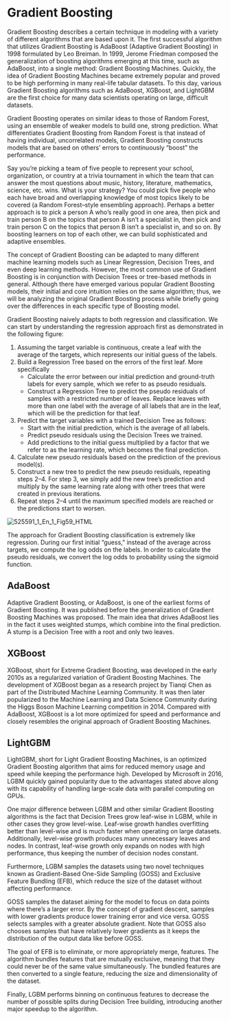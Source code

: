 # Gradient Boosting

Gradient Boosting describes a certain technique in modeling with a variety of different algorithms that are based upon it. The first successful algorithm that utilizes Gradient Boosting is AdaBoost (Adaptive Gradient Boosting) in 1998 formulated by Leo Breiman. In 1999, Jerome Friedman composed the generalization of boosting algorithms emerging at this time, such as AdaBoost, into a single method: Gradient Boosting Machines. Quickly, the idea of Gradient Boosting Machines became extremely popular and proved to be high performing in many real-life tabular datasets. To this day, various Gradient Boosting algorithms such as AdaBoost, XGBoost, and LightGBM are the first choice for many data scientists operating on large, difficult datasets.

Gradient Boosting operates on similar ideas to those of Random Forest, using an ensemble of weaker models to build one, strong prediction. What differentiates Gradient Boosting from Random Forest is that instead of having individual, uncorrelated models, Gradient Boosting constructs models that are based on others’ errors to continuously “boost” the performance.

Say you’re picking a team of five people to represent your school, organization, or country at a trivia tournament in which the team that can answer the most questions about music, history, literature, mathematics, science, etc. wins. What is your strategy? You could pick five people who each have broad and overlapping knowledge of most topics likely to be covered (a Random Forest–style ensembling approach). Perhaps a better approach is to pick a person A who’s really good in one area, then pick and train person B on the topics that person A isn’t a specialist in, then pick and train person C on the topics that person B isn’t a specialist in, and so on. By boosting learners on top of each other, we can build sophisticated and adaptive ensembles.

The concept of Gradient Boosting can be adapted to many different machine learning models such as Linear Regression, Decision Trees, and even deep learning methods. However, the most common use of Gradient Boosting is in conjunction with Decision Trees or tree-based methods in general. Although there have emerged various popular Gradient Boosting models, their initial and core intuition relies on the same algorithm; thus, we will be analyzing the original Gradient Boosting process while briefly going over the differences in each specific type of Boosting model.

Gradient Boosting naively adapts to both regression and classification. We can start by understanding the regression approach first as demonstrated in the following figure:

1. Assuming the target variable is continuous, create a leaf with the average of the targets, which represents our initial guess of the labels.
2. Build a Regression Tree based on the errors of the first leaf. More specifically
    - Calculate the error between our initial prediction and ground-truth labels for every sample, which we refer to as pseudo residuals.
    - Construct a Regression Tree to predict the pseudo residuals of samples with a restricted number of leaves. Replace leaves with more than one label with the average of all labels that are in the leaf, which will be the prediction for that leaf.
3. Predict the target variables with a trained Decision Tree as follows:
    - Start with the initial prediction, which is the average of all labels.
    - Predict pseudo residuals using the Decision Trees we trained.
    - Add predictions to the initial guess multiplied by a factor that we refer to as the learning rate, which becomes the final prediction.
4. Calculate new pseudo residuals based on the prediction of the previous model(s).
5. Construct a new tree to predict the new pseudo residuals, repeating steps 2–4. For step 3, we simply add the new tree’s prediction and multiply by the same learning rate along with other trees that were created in previous iterations.
6. Repeat steps 2–4 until the maximum specified models are reached or the predictions start to worsen.
    
![525591_1_En_1_Fig59_HTML](https://user-images.githubusercontent.com/62965911/230726029-f8fa6cc3-52f1-480c-9f61-cb19d97009f7.jpeg)

The approach for Gradient Boosting classification is extremely like regression. During our first initial “guess,” instead of the average across targets, we compute the log odds on the labels. In order to calculate the pseudo residuals, we convert the log odds to probability using the sigmoid function.

## AdaBoost

Adaptive Gradient Boosting, or AdaBoost, is one of the earliest forms of Gradient Boosting. It was published before the generalization of Gradient Boosting Machines was proposed. The main idea that drives AdaBoost lies in the fact it uses weighted stumps, which combine into the final prediction. A stump is a Decision Tree with a root and only two leaves.

## XGBoost

XGBoost, short for Extreme Gradient Boosting, was developed in the early 2010s as a regularized variation of Gradient Boosting Machines. The development of XGBoost began as a research project by Tianqi Chen as part of the Distributed Machine Learning Community. It was then later popularized to the Machine Learning and Data Science Community during the Higgs Boson Machine Learning competition in 2014. Compared with AdaBoost, XGBoost is a lot more optimized for speed and performance and closely resembles the original approach of Gradient Boosting Machines.

## LightGBM

LightGBM, short for Light Gradient Boosting Machines, is an optimized Gradient Boosting algorithm that aims for reduced memory usage and speed while keeping the performance high. Developed by Microsoft in 2016, LGBM quickly gained popularity due to the advantages stated above along with its capability of handling large-scale data with parallel computing on GPUs.

One major difference between LGBM and other similar Gradient Boosting algorithms is the fact that Decision Trees grow leaf-wise in LGBM, while in other cases they grow level-wise. Leaf-wise growth handles overfitting better than level-wise and is much faster when operating on large datasets. Additionally, level-wise growth produces many unnecessary leaves and nodes. In contrast, leaf-wise growth only expands on nodes with high performance, thus keeping the number of decision nodes constant.

Furthermore, LGBM samples the datasets using two novel techniques known as Gradient-Based One-Side Sampling (GOSS) and Exclusive Feature Bundling (EFB), which reduce the size of the dataset without affecting performance.

GOSS samples the dataset aiming for the model to focus on data points where there’s a larger error. By the concept of gradient descent, samples with lower gradients produce lower training error and vice versa. GOSS selects samples with a greater absolute gradient. Note that GOSS also chooses samples that have relatively lower gradients as it keeps the distribution of the output data like before GOSS.

The goal of EFB is to eliminate, or more appropriately merge, features. The algorithm bundles features that are mutually exclusive, meaning that they could never be of the same value simultaneously. The bundled features are then converted to a single feature, reducing the size and dimensionality of the dataset.

Finally, LGBM performs binning on continuous features to decrease the number of possible splits during Decision Tree building, introducing another major speedup to the algorithm.
